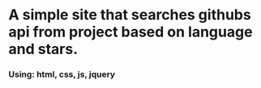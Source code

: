# A simple site that searches githubs api from project based on language and stars.

### Using: html, css, js, jquery